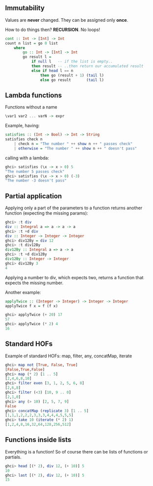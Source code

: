 
## Immutability
Values are **never** changed. They can be assigned only **once**.

How to do things then?
**RECURSION**. No loops!

```Haskell
cont :: Int -> [Int] -> Int
count n list = go 0 list
    where
        go :: Int -> [Int] -> Int
        go result l =
            if null l   -- if the list is empty..
            then result -- ..then return our accumulated result
            else if head l == n
                then go (result + 1) (tail l)
                else go result       (tail l)
```

## Lambda functions
Functions without a name
```Haskell
\var1 var2 ... varN -> expr
```

Example, having:
```Haskell
satisfies :: (Int -> Bool) -> Int -> String
satisfies check n
    | check n = "The number " ++ show n ++ " passes check"
    | otherwise = "The number " ++ show n ++ " doesn't pass"
```
calling with a lambda:
```Haskell
ghci> satisfies (\x -> x > 0) 5
"The number 5 passes check"
ghci> satisfies (\x -> x > 0) (-3)
"The number -3 doesn't pass"
```

## Partial application
Applying only a part of the parameters to a function returns another function (expecting the missing params):
```Haskell
ghci> :t div
div :: Integral a => a -> a -> a
ghci> :t +d div
div :: Integer -> Integer -> Integer
ghci> div12By = div 12
ghci> :t div12By
div12By :: Integral a => a -> a
ghci> :t +d div12By
div12By :: Integer -> Integer
ghci> div12By 3
4
```

Applying a number to div, which expects two, returns a function that expects the missing number.

Another example:
```Haskell
applyTwice :: (Integer -> Integer) -> Integer -> Integer
applyTwice f x = f (f x)
```

```Haskell
ghci> applyTwice (+ 20) 17
57
ghci> applyTwice (* 2) 4
16
```

## Standard HOFs
Example of standard HOFs: map, filter, any, concatMap, iterate

```Haskell
ghci> map not [True, False, True]
[False,True,False]
ghci> map (* 2) [1 .. 5]
[2,4,6,8,10]
ghci> filter even [3, 1, 2, 5, 6, 8]
[2,6,8]
ghci> filter (<3) [10, 9 .. 0]
[2,1,0]
ghci> any (> 10) [2, 5, 7, 9]
False
ghci> concatMap (replicate 3) [1 .. 5]
[1,1,1,2,2,2,3,3,3,4,4,4,5,5,5]
ghci> take 10 (iterate (* 2) 1)
[1,2,4,8,16,32,64,128,256,512]
```

## Functions inside lists
Everything is a function! So of course there can be lists of functions or partials.

```Haskell
ghci> head [(* 2), div 12, (+ 10)] 5
10
ghci> last [(* 2), div 12, (+ 10)] 5
15
```